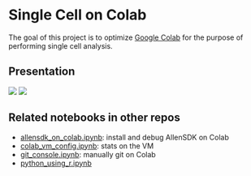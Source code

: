 # Single Cell on Colab

The goal of this project is to optimize [Google
Colab](https://colab.research.google.com/) for the purpose of
performing single cell analysis.

## Presentation

<img src="http://reconstrue.com/projects/single_cell_on_colab/presentations/seattle_cell_lightening_slide.png" />

<img src="http://reconstrue.com/projects/single_cell_on_colab/presentations/2019_12_seattle_cell_poster.png" />

## Related notebooks in other repos

- [allensdk_on_colab.ipynb](https://github.com/reconstrue/neuro_on_colab/blob/master/platform/allensdk_on_colab.ipynb): install and debug AllenSDK on Colab
- [colab_vm_config.ipynb](https://github.com/reconstrue/neuro_on_colab/blob/master/platform/colab_vm_config.ipynb): stats on the VM 
- [git_console.ipynb](https://github.com/reconstrue/neuro_on_colab/blob/master/platform/git_console.ipynb): manually git on Colab
- [python_using_r.ipynb](https://github.com/reconstrue/neuro_on_colab/blob/master/platform/python_using_r.ipynb)